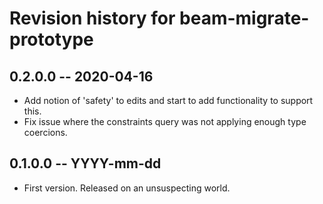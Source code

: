 # Revision history for beam-migrate-prototype

## 0.2.0.0 -- 2020-04-16

* Add notion of 'safety' to edits and start to add functionality to support this.
* Fix issue where the constraints query was not applying enough type coercions.

## 0.1.0.0 -- YYYY-mm-dd

* First version. Released on an unsuspecting world.
